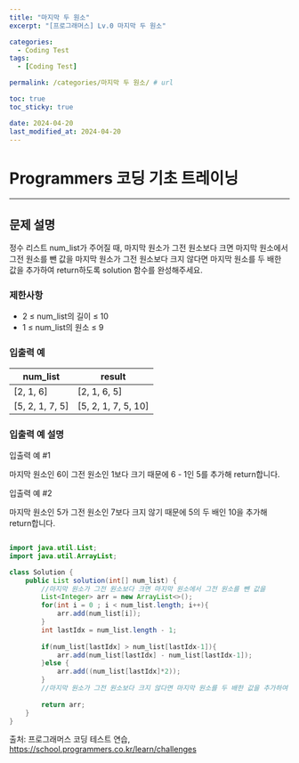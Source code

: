 ```yaml
---
title: "마지막 두 원소"
excerpt: "[프로그래머스] Lv.0 마지막 두 원소"

categories:
  - Coding Test
tags:
  - [Coding Test]

permalink: /categories/마지막 두 원소/ # url

toc: true
toc_sticky: true

date: 2024-04-20
last_modified_at: 2024-04-20
---
```


# Programmers 코딩 기초 트레이닝

---

## 문제 설명
정수 리스트 num_list가 주어질 때, 마지막 원소가 그전 원소보다 크면 마지막 원소에서 그전 원소를 뺀 값을 마지막 원소가 그전 원소보다 크지 않다면 마지막 원소를 두 배한 값을 추가하여 return하도록 solution 함수를 완성해주세요.

### 제한사항
- 2 ≤ num_list의 길이 ≤ 10
- 1 ≤ num_list의 원소 ≤ 9

### 입출력 예

| num_list       | result         |
|----------------|----------------|
| [2, 1, 6]      | [2, 1, 6, 5]   |
| [5, 2, 1, 7, 5]| [5, 2, 1, 7, 5, 10] |

### 입출력 예 설명
입출력 예 #1

마지막 원소인 6이 그전 원소인 1보다 크기 때문에 6 - 1인 5를 추가해 return합니다.

입출력 예 #2

마지막 원소인 5가 그전 원소인 7보다 크지 않기 때문에 5의 두 배인 10을 추가해 return합니다.

```java

import java.util.List;
import java.util.ArrayList;

class Solution {
    public List solution(int[] num_list) {
        //마지막 원소가 그전 원소보다 크면 마지막 원소에서 그전 원소를 뺀 값을
        List<Integer> arr = new ArrayList<>();
        for(int i = 0 ; i < num_list.length; i++){
            arr.add(num_list[i]);
        }
        int lastIdx = num_list.length - 1;
        
        if(num_list[lastIdx] > num_list[lastIdx-1]){
            arr.add(num_list[lastIdx] - num_list[lastIdx-1]);
        }else {
            arr.add((num_list[lastIdx]*2));
        }
        //마지막 원소가 그전 원소보다 크지 않다면 마지막 원소를 두 배한 값을 추가하여 return
      
        return arr;
    }
}

``````

출처: 프로그래머스 코딩 테스트 연습, https://school.programmers.co.kr/learn/challenges
